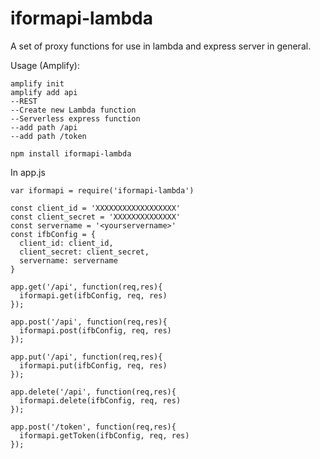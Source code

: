 # iformapi-lambda
 
A set of proxy functions for use in lambda and express server in general.

Usage (Amplify):
```
amplify init
amplify add api
--REST
--Create new Lambda function
--Serverless express function
--add path /api
--add path /token
```

```
npm install iformapi-lambda
```


In app.js
```
var iformapi = require('iformapi-lambda')

const client_id = 'XXXXXXXXXXXXXXXXXX'
const client_secret = 'XXXXXXXXXXXXXX'
const servername = '<yourservername>'
const ifbConfig = {
  client_id: client_id,
  client_secret: client_secret,
  servername: servername
}

app.get('/api', function(req,res){
  iformapi.get(ifbConfig, req, res)
});

app.post('/api', function(req,res){
  iformapi.post(ifbConfig, req, res)
});

app.put('/api', function(req,res){
  iformapi.put(ifbConfig, req, res)
});

app.delete('/api', function(req,res){
  iformapi.delete(ifbConfig, req, res)
});

app.post('/token', function(req,res){
  iformapi.getToken(ifbConfig, req, res)
});
```
